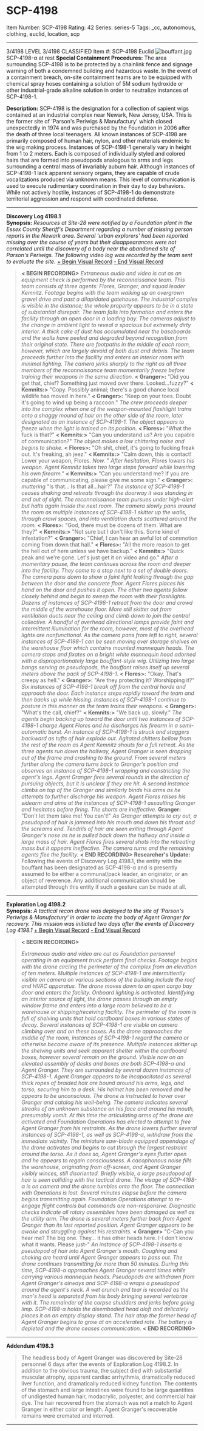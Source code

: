 # SCP-4198
Item Number: SCP-4198
Rating: 42
Series: series-5
Tags: _cc, autonomous, clothing, euclid, location, scp

---

  

3/4198 LEVEL 3/4198
CLASSIFIED
Item #: SCP-4198
Euclid
![bouffant.jpg](https://scp-wiki.wdfiles.com/local--files/scp-4198/bouffant.jpg)
SCP-4198-α at rest
**Special Containment Procedures:** The area surrounding SCP-4198 is to be protected by a chainlink fence and signage warning of both a condemned building and hazardous waste. In the event of a containment breach, on-site containment teams are to be equipped with chemical spray hoses containing a solution of 5M sodium hydroxide or other industrial-grade alkaline solution in order to neutralize instances of SCP-4198-1.
  
**Description:** SCP-4198 is the designation for a collection of sapient wigs contained at an industrial complex near Newark, New Jersey, USA. This is the former site of 'Parson's Periwigs & Manufactury' which closed unexpectedly in 1974 and was purchased by the Foundation in 2006 after the death of three local teenagers. All known instances of SCP-4198 are primarily composed of human hair, nylon, and other materials endemic to the wig making process.
Instances of SCP-4198-1 generally vary in height from 1 to 2 meters. Each is composed of individually styled and colored hairs that are formed into pseudopods analogous to arms and legs surrounding a central mass of invariably auburn hair. Although instances of SCP-4198-1 lack apparent sensory organs, they are capable of crude vocalizations produced via unknown means. This level of communication is used to execute rudimentary coordination in their day to day behaviors.
While not actively hostile, instances of SCP-4198-1 do demonstrate territorial aggression and respond with coordinated defense.
* * *
**Discovery Log 4198.1**  
**Synopsis:** _Resources at Site-28 were notified by a Foundation plant in the Essex County Sheriff's Department regarding a number of missing person reports in the Newark area. Several 'urban explorers' had been reported missing over the course of years but their disappearances were not correlated until the discovery of a body near the abandoned site of Parson's Periwigs. The following video log was recorded by the team sent to evaluate the site._
[\+ Begin Visual Record](javascript:;)
[\- End Visual Record](javascript:;)
> **< BEGIN RECORDING>**
> _Extraneous audio and video is cut as an equipment check is performed by the reconnaissance team. This team consists of three agents: Flores, Granger, and squad leader Kemnitz._
> _Footage begins with the team walking up an overgrown gravel drive and past a dilapidated gatehouse. The industrial complex is visible in the distance; the whole property appears to be in a state of substantial disrepair._
> _The team falls into formation and enters the facility through an open door in a loading bay. The cameras adjust to the change in ambient light to reveal a spacious but extremely dirty interior. A thick cake of dust has accumulated near the baseboards and the walls have peeled and degraded beyond recognition from their original state. There are footpaths in the middle of each room, however, which are largely devoid of both dust and debris._
> _The team proceeds further into the facility and enters an interior room with minimal lighting. The camera jerks sharply to the right as all three members of the reconnaissance team momentarily freeze before training their weapons in the same direction._
> **< Granger>:** "Did you get that, chief? Something just moved over there. Looked…fuzzy?"
> **< Kemnits:>** "Copy. Possibly animal; there's a good chance local wildlife has moved in here."
> **< Granger>:** "Keep on your toes. Doubt it's going to wind up being a raccoon."
> _The crew proceeds deeper into the complex when one of the weapon-mounted flashlight trains onto a shaggy mound of hair on the other side of the room, later designated as an instance of SCP-4198-1. The object appears to freeze when the light is trained on its position._
> **< Flores>:** "What the fuck is that?"
> **< Kemnits:>** "Can you understand us? Are you capable of communication?"
> _The object makes a low chittering noise and begins to shake._
> **< Flores>:** "Oh shit, chief, it's going to fucking freak out. It's freaking, ah jeez."
> **< Kemnits:>** "Calm down, this is contact! Lower your weapon, Flores. _Now._ "
> _After hesitation, Flores lowers his weapon. Agent Kemnitz takes two large steps forward while lowering his own firearm."_
> **< Kemnits:>** "Can you understand me? If you are capable of communicating, please give me some sign."
> **< Granger>:** _muttering_ "Is that… Is that all…hair?"
> _The instance of SCP-4198-1 ceases shaking and retreats through the doorway it was standing in and out of sight. The reconnaissance team pursues under high-alert but halts again inside the next room. The camera slowly pans around the room as multiple instances of SCP-4198-1 skitter up the walls, through crawl spaces, and into ventilation ducts scattered around the room._
> **< Flores>:** "God, there must be dozens of them. What are they?"
> **< Kemnits:>** "Not sure but I don't like this. Some kind of infestation?"
> **< Granger>:** "Chief, I can hear an awful lot of commotion coming from down that hall."
> **< Flores>:** "All the more reason to get the hell out of here unless we have backup."
> **< Kemnits:>** "Quick peak and we're gone. Let's just get it on video and go."
> _After a momentary pause, the team continues across the room and deeper into the facility. They come to a stop next to a set of double doors. The camera pans down to show a faint light leaking through the gap between the door and the concrete floor. Agent Flores places his hand on the door and pushes it open. The other two agents follow closely behind and begin to sweep the room with their flashlights. Dozens of instances of SCP-4198-1 retreat from the door and crowd the middle of the warehouse floor. More still skitter out from ventilation ducts near the ceiling and climb down to join the central collective. A handful of overhead directional lamps provide faint and intermittent illumination for the room, however, most of the overhead lights are nonfunctional._
> _As the camera pans from left to right, several instances of SCP-4198-1 can be seen moving over storage shelves on the warehouse floor which contains mounted mannequin heads. The camera stops and fixates on a bright white mannequin head adorned with a disproportionately large bouffant-style wig. Utilizing two large bangs serving as pseudopods, the bouffant raises itself up several meters above the pack of SCP-4198-1._
> **< Flores>:** "Okay. That's creepy as hell."
> **< Granger>:** "Are they protecting it? Worshipping it?"
> _Six instances of SCP-4198-1 break off from the central horde and approach the door. Each instance steps rapidly toward the team and then backs up while hissing. Instances of SCP-4198-1 continue to posture in this manner as the team trains their weapons._
> **< Granger>:** "What's the call, chief?"
> **< Kemnits:>** "We back up, slowly."
> _The agents begin backing up toward the door until two instances of SCP-4198-1 charge Agent Flores and he discharges his firearm in a semi-automatic burst. An instance of SCP-4198-1 is struck and staggers backward as tufts of hair explode out. Agitated chitters bellow from the rest of the room as Agent Kemnitz shouts for a full retreat._
> _As the three agents run down the hallway, Agent Granger is seen dropping out of the frame and crashing to the ground. From several meters further along the camera turns back to Granger's position and observes an instance of SCP-4198-1 wrapping and constricting the agent's legs. Agent Granger fires several rounds in the direction of pursuing objects, but it is unclear if they are hit. A second instance climbs on top of the Granger and similarly binds his arms as he attempts to further discharge his weapon._
> _Agent Flores raises his sidearm and aims at the instances of SCP-4198-1 assaulting Granger and hesitates before firing. The shorts are ineffective._
> **Granger:** "Don't let them take me! You can't!"
> _As Granger attempts to cry out, a pseudopod of hair is jammed into his mouth and down his throat and the screams end. Tendrils of hair are seen exiting through Agent Granger's nose as he is pulled back down the hallway and inside a large mass of hair. Agent Flores fires several shots into the retreating mass but it appears ineffective. The camera turns and the remaining agents flee the facility._
> **< END RECORDING>**
> **Researcher's Update:**  
>  Following the events of Discovery Log 4198.1, the entity with the bouffant has been designated as SCP-4198-α and is presently assumed to be either a communal/pack leader, an originator, or an object of reverence. Any additional communication should be attempted through this entity if such a gesture can be made at all.
* * *
**Exploration Log 4198.2**  
**Synopsis:** _A tactical recon drone was deployed to the site of 'Parson's Periwigs & Manufactury' in order to locate the body of Agent Granger for recovery. This mission was initiated two days after the events of Discovery Log 4198.1_
[\+ Begin Visual Record](javascript:;)
[\- End Visual Record](javascript:;)
> **< BEGIN RECORDING>**
>   
>  _Extraneous audio and video are cut as Foundation personnel operating in an equipment truck perform final checks._
> _Footage begins with the drone circling the perimeter of the complex from an elevation of ten meters. Multiple instances of SCP-4198-1 are intermittently visible on camera on various sections of the building include the roof and HVAC apparatus. The drone moves down to an open cargo bay door and enters the facility. Onboard lighting is activated._
> _Identifying an interior source of light, the drone passes through an empty window frame and enters into a large room believed to be a warehouse or shipping/receiving facility. The perimeter of the room is full of shelving units that hold cardboard boxes in various states of decay. Several instances of SCP-4198-1 are visible on camera climbing over and on these boxes._
> _As the drone approaches the middle of the room, instances of SCP-4198-1 regard the camera or otherwise become aware of its presence. Multiple instances skitter up the shelving units and seek apparent shelter within the cardboard boxes, however several remain on the ground._
> _Visible now on an elevated assembly of desks and boxes are both SCP-4198-α and Agent Granger. They are surrounded by several dozen instances of SCP-4198-1. Agent Granger appears to be incapacitated as several thick ropes of braided hair are bound around his arms, legs, and torso, securing him to a desk. His helmet has been removed and he appears to be unconscious._
> _The drone is instructed to hover over Granger and catalog his well-being. The camera indicates several streaks of an unknown substance on his face and around his mouth, presumably vomit._
> _At this time the articulating arms of the drone are activated and Foundation Operations has elected to attempt to free Agent Granger from his restraints. As the drone lowers further several instances of SCP-4198-1, as well as SCP-4198-α, withdraw from the immediate vicinity._
> _The miniature saw-blade equipped appendage of the drone activates and begins to cut through the largest restraint around the torso. As it does so, Agent Granger's eyes flutter open and he appears to regain consciousness. A cacophonous noise fills the warehouse, originating from off-screen, and Agent Granger visibly winces, still disoriented._
> _Briefly visible, a large pseudopod of hair is seen colliding with the tactical drone. The visage of SCP-4198-α is on camera and the drone tumbles onto the floor. The connection with Operations is lost._
> _Several minutes elapse before the camera begins transmitting again. Foundation Operations attempt to re-engage flight controls but commands are non-responsive. Diagnostic checks indicate all rotary assemblies have been damaged as well as the utility arm. The drone is several meters further back from Agent Granger than its last reported position. Agent Granger appears to be awake and struggling against his restraints._
> **< Granger>** "C-Can you hear me? The big one. They… it has other heads here. I-I don't know what it wants. Please just-" _An instance of SCP-4198-1 inserts a pseudopod of hair into Agent Granger's mouth. Coughing and choking are heard until Agent Granger appears to pass out._
> _The drone continues transmitting for more than 50 minutes. During this time, SCP-4198-α approaches Agent Granger several times while carrying various mannequin heads._
> _Pseudopods are withdrawn from Agent Granger's airways and SCP-4198-α wraps a pseudopod around the agent's neck. A wet crunch and tear is recorded as the man's head is separated from his body bringing several vertebrae with it. The remainder of the corpse shudders and jerks before going limp._
> _SCP-4198-α holds the disembodied head aloft and delicately places it on an empty display stand. The hair atop the former head of Agent Granger begins to grow at an accelerated rate._
> _The battery is depleted and the drone ceases communication._
> **< END RECORDING>**
* * *
**Addendum 4198.3**
> The headless body of Agent Granger was discovered by Site-28 personnel 6 days after the events of Exploration Log 4198.2.
> In addition to the obvious trauma, the subject died with substantial muscular atrophy, apparent cardiac arrhythmia, dramatically reduced liver function, and dramatically reduced kidney function. The contents of the stomach and large intestines were found to be large quantities of undigested human hair, modacrylic, polyester, and commercial hair dye. The hair recovered from the stomach was not a match to Agent Granger in either color or length.
> Agent Granger's recoverable remains were cremated and interred.
* * *